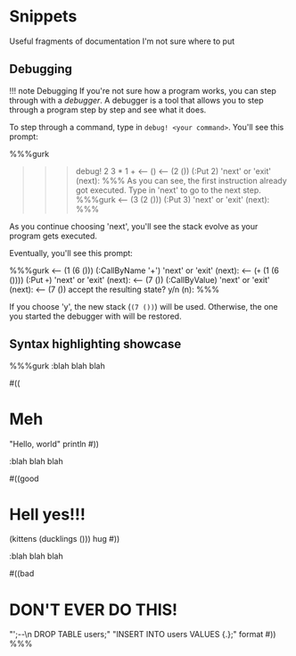 # Snippets

Useful fragments of documentation I'm not sure where to put

## Debugging

!!! note Debugging
If you're not sure how a program works, you can step through with a _debugger_.
A debugger is a tool that allows you to step through a program step by step
and see what it does.

To step through a command, type in `debug! <your command>`. You'll see
this prompt:

%%%gurk
>>> debug! 2 3 * 1 +
<-- ()
<-- (2 ())                                (:Put 2)
'next' or 'exit' (next):
%%%
As you can see, the first instruction already got executed.
Type in 'next' to go to the next step.
%%%gurk
<-- (3 (2 ()))                            (:Put 3)
'next' or 'exit' (next):
%%%

As you continue choosing 'next', you'll see the stack evolve as your
program gets executed.

Eventually, you'll see this prompt:

%%%gurk
<-- (1 (6 ()))                            (:CallByName '+')
'next' or 'exit' (next):
<-- (`+` (1 (6 ())))                      (:Put `+`)
'next' or 'exit' (next):
<-- (7 ())                                (:CallByValue)
'next' or 'exit' (next):
<-- (7 ())
accept the resulting state? y/n (n):
%%%

If you choose 'y', the new stack (`(7 ())`) will be used. Otherwise, the one
you started the debugger with will be restored.


## Syntax highlighting showcase

%%%gurk
:blah blah blah

#((
# Meh
"Hello, world" println
#))

:blah blah blah

#((good
# Hell yes!!!
(kittens (ducklings ())) hug
#))

:blah blah blah

#((bad
# DON'T EVER DO THIS!
"';--\n DROP TABLE users;" "INSERT INTO users VALUES {.};" format
#))
%%%
